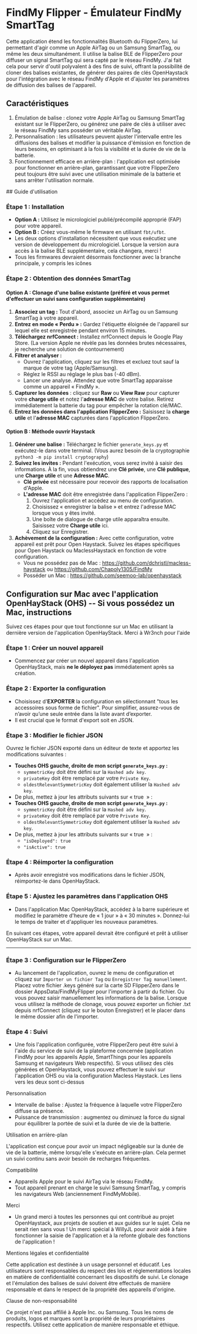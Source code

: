 # FindMy Flipper - Émulateur FindMy SmartTag

Cette application étend les fonctionnalités Bluetooth du FlipperZero, lui permettant d'agir comme un Apple AirTag ou un Samsung SmartTag, ou même les deux simultanément. Il utilise la balise BLE de FlipperZero pour diffuser un signal SmartTag qui sera capté par le réseau FindMy. J'ai fait cela pour servir d'outil polyvalent à des fins de suivi, offrant la possibilité de cloner des balises existantes, de générer des paires de clés OpenHaystack pour l'intégration avec le réseau FindMy d'Apple et d'ajuster les paramètres de diffusion des balises de l'appareil.

## Caractéristiques

1. Émulation de balise : clonez votre Apple AirTag ou Samsung SmartTag existant sur le FlipperZero, ou générez une paire de clés à utiliser avec le réseau FindMy sans posséder un véritable AirTag.
2. Personnalisation : les utilisateurs peuvent ajuster l'intervalle entre les diffusions des balises et modifier la puissance d'émission en fonction de leurs besoins, en optimisant à la fois la visibilité et la durée de vie de la batterie.
3. Fonctionnement efficace en arrière-plan : l'application est optimisée pour fonctionner en arrière-plan, garantissant que votre FlipperZero peut toujours être suivi avec une utilisation minimale de la batterie et sans arrêter l'utilisation normale.

## Guide d'utilisation

### Étape 1 : Installation
- **Option A :** Utilisez le micrologiciel publié/précompilé approprié (FAP) pour votre appareil.
- **Option B :** Créez vous-même le firmware en utilisant `fbt/ufbt`.
- Les deux options d'installation nécessitent que vous exécutiez une version de développement du micrologiciel. Lorsque la version aura accès à la balise BLE supplémentaire, cela changera, merci !
- Tous les firmwares devraient désormais fonctionner avec la branche principale, y compris les icônes
  
### Étape 2 : Obtention des données SmartTag

#### Option A : Clonage d'une balise existante (préféré et vous permet d'effectuer un suivi sans configuration supplémentaire)
1. **Associez un tag :** Tout d'abord, associez un AirTag ou un Samsung SmartTag à votre appareil.
2. **Entrez en mode « Perdu » :** Gardez l'étiquette éloignée de l'appareil sur lequel elle est enregistrée pendant environ 15 minutes.
3. **Téléchargez nrfConnect :** Installez nrfConnect depuis le Google Play Store. (La version Apple ne révèle pas les données brutes nécessaires, je recherche une solution de contournement)
4. **Filtrer et analyser :**
    - Ouvrez l'application, cliquez sur les filtres et excluez tout sauf la marque de votre tag (Apple/Samsung).
    - Réglez le RSSI au réglage le plus bas (-40 dBm).
    - Lancer une analyse. Attendez que votre SmartTag apparaisse comme un appareil « FindMy ».
5. **Capturer les données** : cliquez sur **Raw** ou **View Raw** pour capturer votre **charge utile** et notez l'**adresse MAC** de votre balise. Retirez immédiatement la batterie du tag pour empêcher la rotation clé/MAC.
6. **Entrez les données dans l'application FlipperZero :** Saisissez la **charge utile** et l'**adresse MAC** capturées dans l'application FlipperZero.

#### Option B : Méthode ouvrir Haystack
1. **Générer une balise :** Téléchargez le fichier `generate_keys.py` et exécutez-le dans votre terminal. (Vous aurez besoin de la cryptographie ```python3 -m pip install cryptography```)
2. **Suivez les invites :** Pendant l'exécution, vous serez invité à saisir des informations. À la fin, vous obtiendrez une **Clé privée**, une **Clé publique**, une **Charge utile** et une **Adresse MAC**.
    - **Clé privée** est nécessaire pour recevoir des rapports de localisation d'Apple.
    - **L'adresse MAC** doit être enregistrée dans l'application FlipperZero :
      1. Ouvrez l'application et accédez au menu de configuration.
      2. Choisissez « enregistrer la balise » et entrez l'adresse MAC lorsque vous y êtes invité.
      3. Une boîte de dialogue de charge utile apparaîtra ensuite. Saisissez votre **Charge utile** ici.
      4. Cliquez sur Enregistrer.
3. **Achèvement de la configuration :** Avec cette configuration, votre appareil est prêt pour Open Haystack. Suivez les étapes spécifiques pour Open Haystack ou MaclessHaystack en fonction de votre configuration.
    - Vous ne possédez pas de Mac : https://github.com/dchristl/macless-haystack ou https://github.com/Chapoly1305/FindMy
    - Posséder un Mac : https://github.com/seemoo-lab/openhaystack

## Configuration sur Mac avec l'application OpenHayStack (OHS) -- Si vous possédez un Mac, instructions

Suivez ces étapes pour que tout fonctionne sur un Mac en utilisant la dernière version de l'application OpenHayStack.
Merci à Wr3nch pour l'aide

### Étape 1 : Créer un nouvel appareil
- Commencez par créer un nouvel appareil dans l'application OpenHayStack, mais **ne le déployez pas** immédiatement après sa création.

### Étape 2 : Exporter la configuration
- Choisissez d'**EXPORTER** la configuration en sélectionnant "tous les accessoires sous forme de fichier". Pour simplifier, assurez-vous de n’avoir qu’une seule entrée dans la liste avant d’exporter.
- Il est crucial que le format d'export soit en JSON.

### Étape 3 : Modifier le fichier JSON
Ouvrez le fichier JSON exporté dans un éditeur de texte et apportez les modifications suivantes :
- **Touches OHS gauche, droite de mon script ```generate_keys.py``` :**
     - `symmetricKey` doit être défini sur la `Hashed adv key`.
     - `privateKey` doit être remplacé par votre `Private Key`.
     - `oldestRelevantSymmetricKey` doit également utiliser la `Hashed adv key`.
- De plus, mettez à jour les attributs suivants sur « true  » :
- **Touches OHS gauche, droite de mon script ```generate_keys.py``` :**
     - `symmetricKey` doit être défini sur la `Hashed adv key`.
     - `privateKey` doit être remplacé par votre `Private Key`.
     - `oldestRelevantSymmetricKey` doit également utiliser la `Hashed adv key`.
- De plus, mettez à jour les attributs suivants sur « true  » :
    - `"isDeployed": true`
    - `"isActive": true`

### Étape 4 : Réimporter la configuration
- Après avoir enregistré vos modifications dans le fichier JSON, réimportez-le dans OpenHayStack.

### Étape 5 : Ajustez les paramètres dans l'application OHS
- Dans l'application Mac OpenHayStack, accédez à la barre supérieure et modifiez le paramètre d'heure de « 1 jour » à « 30 minutes ».
Donnez-lui le temps de traiter et d'appliquer les nouveaux paramètres.

En suivant ces étapes, votre appareil devrait être configuré et prêt à utiliser OpenHayStack sur un Mac.
****

### Étape 3 : Configuration sur le FlipperZero
- Au lancement de l'application, ouvrez le menu de configuration et cliquez sur ```Importer un fichier Tag``` ou ```Enregistrer Tag manuellement```. Placez votre fichier .keys généré sur la carte SD FlipperZero dans le dossier AppsData/FindMyFlipper pour l'importer à partir du fichier. Ou vous pouvez saisir manuellement les informations de la balise. Lorsque vous utilisez la méthode de clonage, vous pouvez exporter un fichier .txt depuis nrfConnect (cliquez sur le bouton Enregistrer) et le placer dans le même dossier afin de l'importer.

### Étape 4 : Suivi
- Une fois l'application configurée, votre FlipperZero peut être suivi à l'aide du service de suivi de la plateforme concernée (application FindMy pour les appareils Apple, SmartThings pour les appareils Samsung et navigateurs Web respectifs). Si vous utilisez des clés générées et OpenHaystack, vous pouvez effectuer le suivi sur l'application OHS ou via la configuration Macless Haystack. Les liens vers les deux sont ci-dessus


Personnalisation

- Intervalle de balise : Ajustez la fréquence à laquelle votre FlipperZero diffuse sa présence.
- Puissance de transmission : augmentez ou diminuez la force du signal pour équilibrer la portée de suivi et la durée de vie de la batterie.

Utilisation en arrière-plan

L'application est conçue pour avoir un impact négligeable sur la durée de vie de la batterie, même lorsqu'elle s'exécute en arrière-plan. Cela permet un suivi continu sans avoir besoin de recharges fréquentes.

Compatibilité

- Appareils Apple pour le suivi AirTag via le réseau FindMy.
- Tout appareil prenant en charge le suivi Samsung SmartTag, y compris les navigateurs Web (anciennement FindMyMobile).

Merci

- Un grand merci à toutes les personnes qui ont contribué au projet OpenHaystack, aux projets de soutien et aux guides sur le sujet. Cela ne serait rien sans vous ! Un merci spécial à WillyJL pour avoir aidé à faire fonctionner la saisie de l'application et à la refonte globale des fonctions de l'application !

Mentions légales et confidentialité

Cette application est destinée à un usage personnel et éducatif. Les utilisateurs sont responsables du respect des lois et réglementations locales en matière de confidentialité concernant les dispositifs de suivi. Le clonage et l'émulation des balises de suivi doivent être effectués de manière responsable et dans le respect de la propriété des appareils d'origine.

Clause de non-responsabilité

Ce projet n'est pas affilié à Apple Inc. ou Samsung. Tous les noms de produits, logos et marques sont la propriété de leurs propriétaires respectifs. Utilisez cette application de manière responsable et éthique.